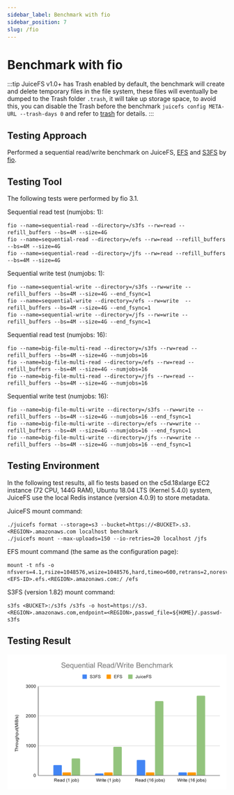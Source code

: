 ```yaml
---
sidebar_label: Benchmark with fio
sidebar_position: 7
slug: /fio
---
```

# Benchmark with fio

:::tip
JuiceFS v1.0+ has Trash enabled by default, the benchmark will create and delete temporary files in the file system, these files will eventually be dumped to the Trash folder `.trash`, it will take up storage space, to avoid this, you can disable the Trash before the benchmark `juicefs config META-URL --trash-days 0` and refer to [trash](../security/trash.md) for details.
:::

## Testing Approach

Performed a sequential read/write benchmark on JuiceFS, [EFS](https://aws.amazon.com/efs) and [S3FS](https://github.com/s3fs-fuse/s3fs-fuse) by [fio](https://github.com/axboe/fio).

## Testing Tool

The following tests were performed by fio 3.1.

Sequential read test (numjobs: 1):

```
fio --name=sequential-read --directory=/s3fs --rw=read --refill_buffers --bs=4M --size=4G
fio --name=sequential-read --directory=/efs --rw=read --refill_buffers --bs=4M --size=4G
fio --name=sequential-read --directory=/jfs --rw=read --refill_buffers --bs=4M --size=4G
```

Sequential write test (numjobs: 1):

```
fio --name=sequential-write --directory=/s3fs --rw=write --refill_buffers --bs=4M --size=4G --end_fsync=1
fio --name=sequential-write --directory=/efs --rw=write  --refill_buffers --bs=4M --size=4G --end_fsync=1
fio --name=sequential-write --directory=/jfs --rw=write --refill_buffers --bs=4M --size=4G --end_fsync=1
```

Sequential read test (numjobs: 16):

```
fio --name=big-file-multi-read --directory=/s3fs --rw=read --refill_buffers --bs=4M --size=4G --numjobs=16
fio --name=big-file-multi-read --directory=/efs --rw=read --refill_buffers --bs=4M --size=4G --numjobs=16
fio --name=big-file-multi-read --directory=/jfs --rw=read --refill_buffers --bs=4M --size=4G --numjobs=16
```

Sequential write test (numjobs: 16):

```
fio --name=big-file-multi-write --directory=/s3fs --rw=write --refill_buffers --bs=4M --size=4G --numjobs=16 --end_fsync=1
fio --name=big-file-multi-write --directory=/efs --rw=write --refill_buffers --bs=4M --size=4G --numjobs=16 --end_fsync=1
fio --name=big-file-multi-write --directory=/jfs --rw=write --refill_buffers --bs=4M --size=4G --numjobs=16 --end_fsync=1
```

## Testing Environment

In the following test results, all fio tests based on the c5d.18xlarge EC2 instance (72 CPU, 144G RAM), Ubuntu 18.04 LTS (Kernel 5.4.0) system, JuiceFS use the local Redis instance (version 4.0.9) to store metadata.

JuiceFS mount command:

```
./juicefs format --storage=s3 --bucket=https://<BUCKET>.s3.<REGION>.amazonaws.com localhost benchmark
./juicefs mount --max-uploads=150 --io-retries=20 localhost /jfs
```

EFS mount command (the same as the configuration page):

```
mount -t nfs -o nfsvers=4.1,rsize=1048576,wsize=1048576,hard,timeo=600,retrans=2,noresvport, <EFS-ID>.efs.<REGION>.amazonaws.com:/ /efs
```

S3FS (version 1.82) mount command:

```
s3fs <BUCKET>:/s3fs /s3fs -o host=https://s3.<REGION>.amazonaws.com,endpoint=<REGION>,passwd_file=${HOME}/.passwd-s3fs
```

## Testing Result

![Sequential Read Write Benchmark](../images/sequential-read-write-benchmark.svg)
